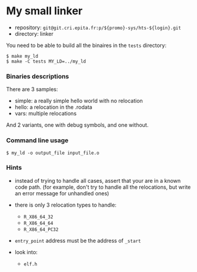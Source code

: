My small linker
===============

* repository: `git@git.cri.epita.fr:p/${promo}-sys/hts-${login}.git`
* directory: linker

You need to be able to build all the binaires in the `tests` directory:

```shellsession
$ make my_ld
$ make -C tests MY_LD=../my_ld
```

### Binaries descriptions

There are 3 samples:

* simple: a really simple hello world with no relocation
* hello: a relocation in the .rodata
* vars: multiple relocations

And 2 variants, one with debug symbols, and one without.


### Command line usage

```shellsession
$ my_ld -o output_file input_file.o
```

### Hints

* instead of trying to handle all cases, assert that your are in a known code
  path. (for example, don't try to handle all the relocations, but write an
  error message for unhandled ones)

* there is only 3 relocation types to handle:

	* `R_X86_64_32`
	* `R_X86_64_64`
	* `R_X86_64_PC32`

* `entry_point` address must be the address of `_start`

* look into:
    * `elf.h`
